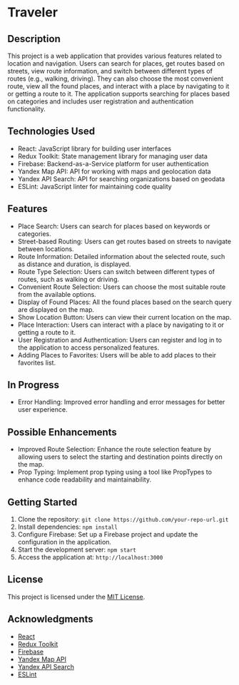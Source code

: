 <h1>Traveler</h1>

<h2>Description</h2>

<p>This project is a web application that provides various features related to location and navigation. Users can search for places, get routes based on streets, view route information, and switch between different types of routes (e.g., walking, driving). They can also choose the most convenient route, view all the found places, and interact with a place by navigating to it or getting a route to it. The application supports searching for places based on categories and includes user registration and authentication functionality.</p>

<h2>Technologies Used</h2>

<ul>
  <li>React: JavaScript library for building user interfaces</li>
  <li>Redux Toolkit: State management library for managing user data</li>
  <li>Firebase: Backend-as-a-Service platform for user authentication</li>
  <li>Yandex Map API: API for working with maps and geolocation data</li>
  <li>Yandex API Search: API for searching organizations based on geodata</li>
  <li>ESLint: JavaScript linter for maintaining code quality</li>
</ul>

<h2>Features</h2>

<ul>
  <li>Place Search: Users can search for places based on keywords or categories.</li>
  <li>Street-based Routing: Users can get routes based on streets to navigate between locations.</li>
  <li>Route Information: Detailed information about the selected route, such as distance and duration, is displayed.</li>
  <li>Route Type Selection: Users can switch between different types of routes, such as walking or driving.</li>
  <li>Convenient Route Selection: Users can choose the most suitable route from the available options.</li>
  <li>Display of Found Places: All the found places based on the search query are displayed on the map.</li>
  <li>Show Location Button: Users can view their current location on the map.</li>
  <li>Place Interaction: Users can interact with a place by navigating to it or getting a route to it.</li>
  <li>User Registration and Authentication: Users can register and log in to the application to access personalized features.</li>
  <li>Adding Places to Favorites: Users will be able to add places to their favorites list.</li>
</ul>

<h2>In Progress</h2>

<ul>
  <li>Error Handling: Improved error handling and error messages for better user experience.</li>
</ul>

<h2>Possible Enhancements</h2>

<ul>
  <li>Improved Route Selection: Enhance the route selection feature by allowing users to select the starting and destination points directly on the map.</li>
  <li>Prop Typing: Implement prop typing using a tool like PropTypes to enhance code readability and maintainability.</li>
</ul>

<h2>Getting Started</h2>

<ol>
  <li>Clone the repository: <code>git clone https://github.com/your-repo-url.git</code></li>
  <li>Install dependencies: <code>npm install</code></li>
  <li>Configure Firebase: Set up a Firebase project and update the configuration in the application.</li>
  <li>Start the development server: <code>npm start</code></li>
  <li>Access the application at: <code>http://localhost:3000</code></li>
</ol>

<h2>License</h2>

<p>This project is licensed under the <a href="LICENSE">MIT License</a>.</p>

<h2>Acknowledgments</h2>

<ul>
  <li><a href="https://reactjs.org/">React</a></li>
  <li><a href="https://redux-toolkit.js.org/">Redux Toolkit</a></li>
  <li><a href="https://firebase.google.com/">Firebase</a></li>
  <li><a href="https://yandex.com/dev/maps/">Yandex Map API</a></li>
  <li><a href="https://yandex.com/dev/search/">Yandex API Search</a></li>
  <li><a href="https://eslint.org/">ESLint</a></li>
</ul>
